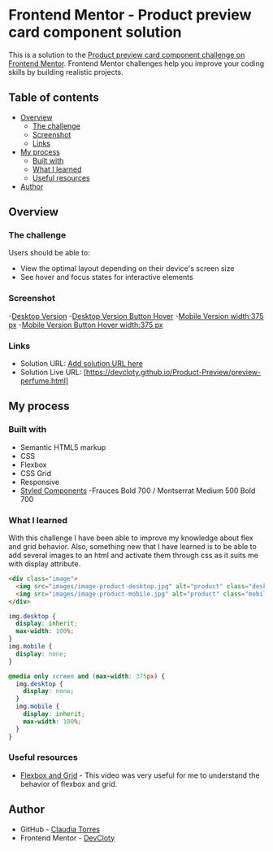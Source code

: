 # Frontend Mentor - Product preview card component solution

This is a solution to the [Product preview card component challenge on Frontend Mentor](https://www.frontendmentor.io/challenges/product-preview-card-component-GO7UmttRfa). Frontend Mentor challenges help you improve your coding skills by building realistic projects. 

## Table of contents

- [Overview](#overview)
  - [The challenge](#the-challenge)
  - [Screenshot](#screenshot)
  - [Links](#links)
- [My process](#my-process)
  - [Built with](#built-with)
  - [What I learned](#what-i-learned)
  - [Useful resources](#useful-resources)
- [Author](#author)


## Overview

### The challenge

Users should be able to:

- View the optimal layout depending on their device's screen size
- See hover and focus states for interactive elements


### Screenshot

-[Desktop Version](screenshots/DesktopV.png)
-[Desktop Version Button Hover](screenshots/DesktopV-hover.png)
-[Mobile Version width:375 px](screenshots/MobileV.png)
-[Mobile Version Button Hover width:375 px](screenshots/MobileV-hover.png)


### Links

- Solution URL: [Add solution URL here](https://your-solution-url.com)
- Solution Live URL: [https://devcloty.github.io/Product-Preview/preview-perfume.html]


## My process

### Built with

- Semantic HTML5 markup
- CSS
- Flexbox
- CSS Grid
- Responsive
- [Styled Components](https://fonts.google.com/) -Frauces Bold 700 / Montserrat Medium 500 Bold 700


### What I learned

With this challenge I have been able to improve my knowledge about flex and grid behavior.
Also, something new that I have learned is to be able to add several images to an html and activate them through css as it suits me with display attribute.


```html
<div class="image">
  <img src="images/image-product-desktop.jpg" alt="product" class="desktop">
  <img src="images/image-product-mobile.jpg" alt="product" class="mobile">
</div>
```
```css
img.desktop {
  display: inherit;
  max-width: 100%;
}
img.mobile {
  display: none;
}

@media only screen and (max-width: 375px) {
  img.desktop {
    display: none;
  }
  img.mobile {
    display: inherit;
    max-width: 100%;
  }
}  
```


### Useful resources

- [Flexbox and Grid](https://www.youtube.com/watch?v=3elGSZSWTbM) - This video was very useful for me to understand the behavior of flexbox and grid.


## Author

- GitHub - [Claudia Torres](https://github.com/DevCloty)
- Frontend Mentor - [DevCloty](https://www.frontendmentor.io/profile/DevCloty)
